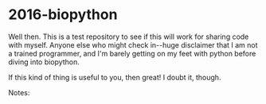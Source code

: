 # 2016-biopython

Well then. This is a test repository to see if this will work for sharing code with myself. Anyone else who might check in--huge disclaimer that I am not a trained programmer, and I'm barely getting on my feet with python before diving into biopython. 

If this kind of thing is useful to you, then great! I doubt it, though.

Notes:
